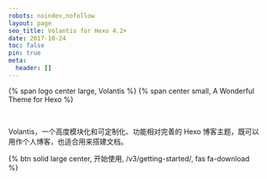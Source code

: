 ```yaml
---
robots: noindex,nofollow
layout: page
seo_title: Volantis for Hexo 4.2+
date: 2017-10-24
toc: false
pin: true
meta:
  header: []
---
```


<p>
{% span logo center large, Volantis %}
{% span center small, A Wonderful Theme for Hexo %}
</p>
<br>

Volantis，一个高度模块化和可定制化、功能相对完善的 Hexo 博客主题，既可以用作个人博客，也适合用来搭建文档。

{% btn solid large center, 开始使用, /v3/getting-started/, fas fa-download %}
